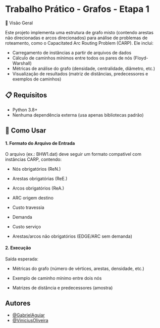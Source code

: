 
# Trabalho Prático - Grafos - Etapa 1

📌 Visão Geral

Este projeto implementa uma estrutura de grafo misto (contendo arestas não direcionadas e arcos direcionados) para análise de problemas de roteamento, como o Capacitated Arc Routing Problem (CARP). Ele inclui:  
- Carregamento de instâncias a partir de arquivos de dados  
- Cálculo de caminhos mínimos entre todos os pares de nós (Floyd-Warshall)  
- Métricas de análise do grafo (densidade, centralidade, diâmetro, etc.)  
- Visualização de resultados (matriz de distâncias, predecessores e exemplos de caminhos)




## 📋 Requisitos  
- Python 3.8+  
- Nenhuma dependência externa (usa apenas bibliotecas padrão) 

## 🔧 Como Usar

#### 1. Formato do Arquivo de Entrada
O arquivo (ex.: BHW1.dat) deve seguir um formato compatível com instâncias CARP, contendo:

- Nós obrigatórios (ReN.)
  
- Arestas obrigatórias (ReE.)
 
- Arcos obrigatórios (ReA.)

- ARC origem destino 

- Custo travessia 

- Demanda 

- Custo serviço  

- Arestas/arcos não obrigatórios (EDGE/ARC sem demanda)

#### 2. Execução

Saída esperada:

- Métricas do grafo (número de vértices, arestas, densidade, etc.)

- Exemplo de caminho mínimo entre dois nós

- Matrizes de distância e predecessores (amostra)


## Autores

- [@GabrielAguiar](https://https://github.com/i-am-Gab)
- [@ViniciusOliveira](https://github.com/viniciusdev7)
